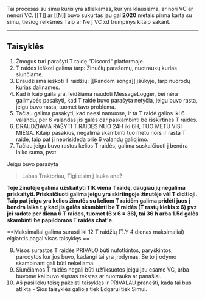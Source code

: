 Tai procesas su simu kuris yra atliekamas, kur yra klausiama, ar nori VC ar nenori VC.
[[T]] ar [[N]] buvo sukurtas jau gal **2020** metais pirma karta su simu, tiesiog reikšmės Taip ar Ne Į VC xd trumpinys kitaip sakant.

---
## Taisyklės
1. Žmogus turi parašyti T raidę "Discord" platformoje.
2. T raidės ieškoti galima tarp: Žinučių parašomų, nuotraukų kurias siunčiame.
3. Draudžiama ieškoti T raidžių: [[Random songs]] įšūkyje, tarp nuorodų kurias dalinames.
4. Kad ir kaip gaila yra, leidžiama naudoti MessageLogger, bei nėra galimybės pasakyti, kad T raidė buvo parašyta netyčia, jeigu buvo rasta, jeigu buvo rasta, tuomet tavo problema.
5. Tačiau galima pasakyti, kad neesi namuose, ir ta T raidė galios iki 6 valandu, per 6 valandas jis galės dar paskambinti be išskirtinės T raidės.
6. DRAUDŽIAMA RAŠYTI T RAIDES NUO 24H iki 6H, TUO METU VISI MIEGA. Kitaip pasakius, negalima skambinti tuo metu nors ir rasta T raide, taip pat ji neprisideda prie 6 valandų galiojimo.
8. Tačiau jeigu buvo rastos kelios T raidės, galima suskaičiuoti į bendra laiko suma, pvz:

Jeigu buvo parašyta
> Labas Traktoriau, Tigi eisim į lauka ane?

**Toje žinutėje galima užskaityti TIK viena T raidę, daugiau jų negalima priskaityti. Priskaičiuoti galima jeigu yra skirtingoje žinutėje vėl T didžioji.
Taip pat jeigu yra kelios žinutės su keliom T raidėm galima pridėti juos į bendra laika t.y kad jis galės skambinti be T raidės (T rastų kiekis x 6) pvz jei radote per diena 6 T raides, tuomet (6 x 6 = 36), tai 36 h arba 1.5d galės skambinti be papildomos T raidės chat'e.**

==Maksimaliai galima surasti iki 12 T raidžių (T.Y 4 dienas maksimaliai) elgiantis pagal visas taisyklęs.==

8. Visos surastos T raidės PRIVALO būti nufotkintos, paryškintos, parodytos kur jos buvo, kadangi tai yra įrodymas. Be to įrodymo skambinant gali būti nekeliama.
9. Siunčiamos T raidės negali būti užfiksuotos jeigu jau esame VC, arba buvome kai buvo siųstas tekstas ar nuotrauka ar panašiai.
10. Aš pasilieku teisę pakeisti taisyklęs ir PRIVALAU pranešti, kada tai bus atlikta - Šios taisyklės galioja tiek Edgarui tiek Simui.